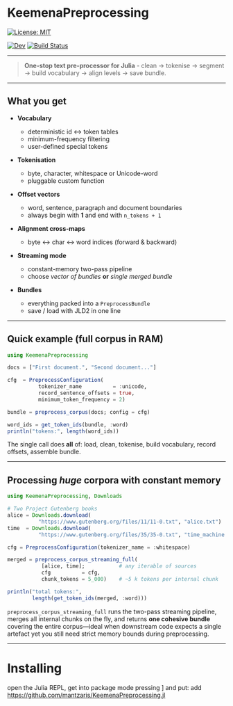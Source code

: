 # KeemenaPreprocessing

[![License: MIT](https://img.shields.io/badge/License-MIT-green.svg)](LICENSE)
<!-- [![Stable](https://img.shields.io/badge/docs-stable-blue.svg)](https://mantzaris.github.io/KeemenaPreprocessing.jl/stable/) -->
[![Dev](https://img.shields.io/badge/docs-dev-blue.svg)](https://mantzaris.github.io/KeemenaPreprocessing.jl/dev/)
[![Build Status](https://github.com/mantzaris/KeemenaPreprocessing.jl/actions/workflows/CI.yml/badge.svg?branch=main)](https://github.com/mantzaris/KeemenaPreprocessing.jl/actions/workflows/CI.yml?query=branch%3Amain)

---



> **One-stop text pre-processor for Julia** - clean -> tokenise ->
segment -> build vocabulary -> align levels -> save bundle.

---

## What you get

* **Vocabulary**
  - deterministic id <-> token tables  
  - minimum-frequency filtering  
  - user-defined special tokens  

* **Tokenisation**
  - byte, character, whitespace or Unicode-word  
  - pluggable custom function  

* **Offset vectors**
  - word, sentence, paragraph and document boundaries  
  - always begin with **1** and end with `n_tokens + 1`  

* **Alignment cross-maps**
  - byte <-> char <-> word indices (forward & backward)  

* **Streaming mode**
  - constant-memory two-pass pipeline  
  - choose *vector of bundles* **or** *single merged bundle*  

* **Bundles**
  - everything packed into a `PreprocessBundle`  
  - save / load with JLD2 in one line  

---

## Quick example (full corpus in RAM)

```julia
using KeemenaPreprocessing

docs = ["First document.", "Second document..."]

cfg  = PreprocessConfiguration(
          tokenizer_name          = :unicode,
          record_sentence_offsets = true,
          minimum_token_frequency = 2)

bundle = preprocess_corpus(docs; config = cfg)

word_ids = get_token_ids(bundle, :word)
println("tokens:", length(word_ids))
```

The single call does **all** of: load, clean, tokenise, build vocabulary,
record offsets, assemble bundle.

---


## Processing *huge* corpora with constant memory

```julia
using KeemenaPreprocessing, Downloads

# Two Project Gutenberg books
alice = Downloads.download(
          "https://www.gutenberg.org/files/11/11-0.txt", "alice.txt")
time  = Downloads.download(
          "https://www.gutenberg.org/files/35/35-0.txt", "time_machine.txt")

cfg = PreprocessConfiguration(tokenizer_name = :whitespace)

merged = preprocess_corpus_streaming_full(
           [alice, time];           # any iterable of sources
           cfg          = cfg,
           chunk_tokens = 5_000)    # ~5 k tokens per internal chunk

println("total tokens:",
        length(get_token_ids(merged, :word)))
```

`preprocess_corpus_streaming_full` runs the two-pass streaming pipeline,
merges all internal chunks on the fly, and returns **one cohesive bundle**
covering the entire corpus—ideal when downstream code expects a single artefact
yet you still need strict memory bounds during preprocessing.

---

# Installing

open the Julia REPL, get into package mode pressing ] and put: add https://github.com/mantzaris/KeemenaPreprocessing.jl